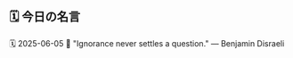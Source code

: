 ## 🗓️ 今日の名言

<!--START_SECTION:quote-->
🗓️ 2025-06-05
💬 "Ignorance never settles a question." — Benjamin Disraeli
<!--END_SECTION:quote-->
